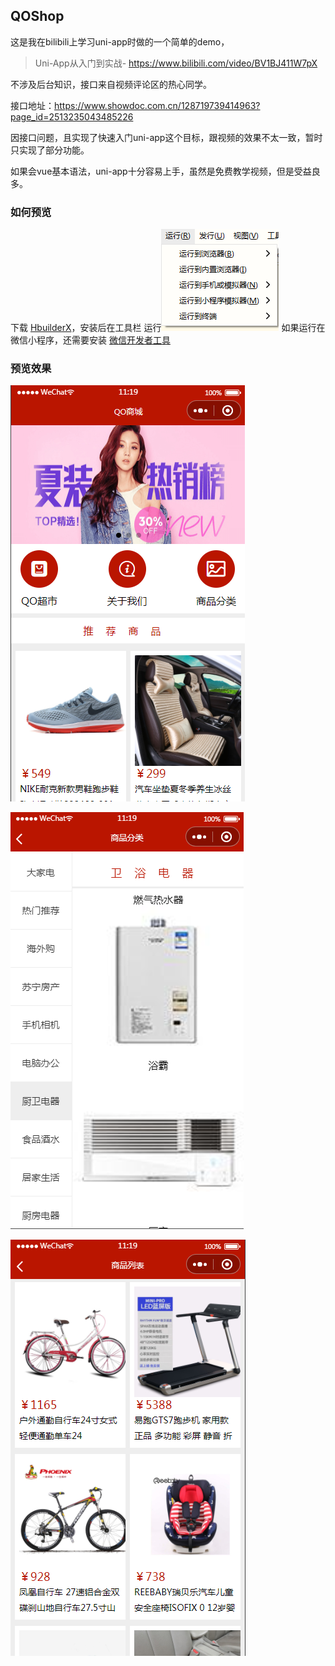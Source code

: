 ## QOShop

这是我在bilibili上学习uni-app时做的一个简单的demo，

>  Uni-App从入门到实战- https://www.bilibili.com/video/BV1BJ411W7pX


不涉及后台知识，接口来自视频评论区的热心同学。

接口地址：https://www.showdoc.com.cn/128719739414963?page_id=2513235043485226

因接口问题，且实现了快速入门uni-app这个目标，跟视频的效果不太一致，暂时只实现了部分功能。

如果会vue基本语法，uni-app十分容易上手，虽然是免费教学视频，但是受益良多。






### 如何预览

下载 [HbuilderX](https://www.dcloud.io/hbuilderx.html)，安装后在工具栏 运行![](static/resource/howto.png)
如果运行在微信小程序，还需要安装 [微信开发者工具](https://developers.weixin.qq.com/miniprogram/dev/devtools/download.html)





### 预览效果

![](static/resource/1.png)

![](static/resource/2.png)

![](static/resource/3.png)